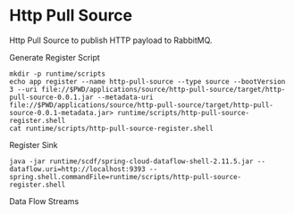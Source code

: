 # Http Pull Source

Http Pull Source to publish HTTP payload to RabbitMQ.



Generate Register Script

```shell
mkdir -p runtime/scripts
echo app register --name http-pull-source --type source --bootVersion 3 --uri file://$PWD/applications/source/http-pull-source/target/http-pull-source-0.0.1.jar --metadata-uri file://$PWD/applications/source/http-pull-source/target/http-pull-source-0.0.1-metadata.jar> runtime/scripts/http-pull-source-register.shell
cat runtime/scripts/http-pull-source-register.shell
```


Register Sink

```shell
java -jar runtime/scdf/spring-cloud-dataflow-shell-2.11.5.jar --dataflow.uri=http://localhost:9393 --spring.shell.commandFile=runtime/scripts/http-pull-source-register.shell
````

Data Flow Streams

```shell

```